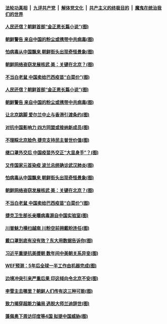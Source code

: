 

####  [法轮功真相](../../../../basic/blob/master/README.md?t=10251002) &nbsp;|&nbsp; [九评共产党](../../../../9ping.md/blob/master/README.md?t=10251002) &nbsp;|&nbsp; [解体党文化](../../../../jtdwh.md/blob/master/README.md?t=10251002)  &nbsp;|&nbsp; [共产主义的终极目的](../../../../gczydzjmd.md/blob/master/README.md?t=10251002) &nbsp;|&nbsp; [魔鬼在统治我们的世界](../../../../mgztzwmdsj.md/blob/master/README.md?t=10251002) 

#### [人民还信？朝鲜首部“金正恩长篇小说”(图)](../pages/p9/950272.md?t=10251002) 


#### [朝鲜警告 来自中国的粉尘或携带中共病毒(图)](../pages/p9/950305.md?t=10251002) 

#### [怕病毒从中国飘来 朝鲜街头出现奇怪景象(图)](../pages/p9/950248.md?t=10251002) 

#### [朝鲜网络盗窃发展核武 美：关键在北京？(图)](../pages/p9/950158.md?t=10251002) 

#### [不当白老鼠 中国卖给巴西疫苗“白菜价”(图)](../pages/p9/950178.md?t=10251002) 

#### [人民还信？朝鲜首部“金正恩长篇小说”(图)](../pages/p9/950272.md?t=10251002) 


#### [朝鲜警告 来自中国的粉尘或携带中共病毒(图)](../pages/p9/950305.md?t=10251002) 

#### [让北京跳脚 爱尔兰中止与香港引渡条约(图)](../pages/p9/950277.md?t=10251002) 

#### [对抗中国影响力 四方同盟或接纳新成员(图)](../pages/p9/950315.md?t=10251002) 

#### [不理睬北京脸色 捷克支持民主普世价值(图)](../pages/p9/950314.md?t=10251002) 

#### [继口罩外交后 中国疫苗外交正“大显身手”？(图)](../pages/p9/950310.md?t=10251002) 

#### [又传国家元首染疫 波兰总统确诊武汉肺炎(图)](../pages/p9/950259.md?t=10251002) 

#### [怕病毒从中国飘来 朝鲜街头出现奇怪景象(图)](../pages/p9/950248.md?t=10251002) 

#### [朝鲜网络盗窃发展核武 美：关键在北京？(图)](../pages/p9/950158.md?t=10251002) 

#### [不当白老鼠 中国卖给巴西疫苗“白菜价”(图)](../pages/p9/950178.md?t=10251002) 

#### [捷克卫生部长亲曝病毒源自中国实验室(图)](../pages/p9/950219.md?t=10251002) 

#### [川普魅力横扫越南 川粉空前拥戴盼连任(图)](../pages/p9/950217.md?t=10251002) 

#### [戴口罩到底有没有效？东大用数据告诉你(图)](../pages/p9/950179.md?t=10251002) 

#### [习近平重提抗美援朝 数年间中美朝关系异变(图)](../pages/p9/950177.md?t=10251002) 

#### [WEF预测：5年后全球一半工作由机器完成(图)](../pages/p9/950175.md?t=10251002) 

#### [边境冲突引来严重后果 印这倾向令北京不安(图)](../pages/p9/950041.md?t=10251002) 

#### [李雪主去哪里？朝鲜人们传有这三种可能(图)](../pages/p9/950049.md?t=10251002) 

#### [致力揭穿超能力骗局 逃脱大师兰迪辞世(图)](../pages/p9/950099.md?t=10251002) 

#### [蓬佩奥下周访印度等4国 拟提中国威胁(图)](../pages/p9/950098.md?t=10251002) 

